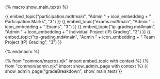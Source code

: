 {% macro show_main_text() %}
<div id="main">

<puml src="images/grade-breakdown.puml" />

{{ embed_topic("participation.md#main", "Admin " + icon_embedding + " Participation Marks", "3") }}
{{ embed_topic("exams.md#main", "Admin " + icon_embedding + " Exams", "3") }}
{{ embed_topic("ip-grading.md#main", "Admin " + icon_embedding + " Individual Project (iP) Grading", "3") }}
{{ embed_topic("tp-grading.md#main", "Admin " + icon_embedding + " Team Project (tP) Grading", "3") }}

</div>
{% endmacro %}

{% from "common/macros.njk" import embed_topic with context %}
{% from "common/admin.njk" import show_admin_page with context %}
{{ show_admin_page("gradeBreakdown", show_main_text) }}
